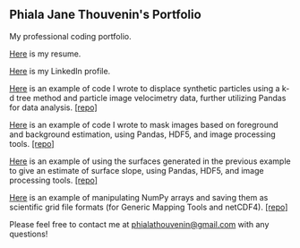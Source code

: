 ## Phiala Jane Thouvenin's Portfolio

My professional coding portfolio.

[Here](resume_PJT.pdf) is my resume.

[Here](https://www.linkedin.com/in/phiala-jane-thouvenin/) is my LinkedIn profile.

[Here](particle_displacer_demo.md) is an example of code I wrote to displace synthetic particles using a k-d tree method and particle image velocimetry data, further utilizing Pandas for data analysis. [[repo]](https://github.com/phialahydrite/sptv_code)

[Here](surface_masking_demo.md) is an example of code I wrote to mask images based on foreground and background estimation, using Pandas, HDF5, and image processing tools. [[repo]](https://github.com/phialahydrite/surface_generator)

[Here](slope_calculator.md) is an example of using the surfaces generated in the previous example to give an estimate of surface slope, using Pandas, HDF5, and image processing tools. [[repo]](https://github.com/phialahydrite/slope_calculator)

[Here](gmt_test.md) is an example of manipulating NumPy arrays and saving them as scientific grid file formats (for Generic Mapping Tools and netCDF4). [[repo]](https://github.com/phialahydrite/gridfile)

Please feel free to contact me at [phialathouvenin@gmail.com](mailto:phialathouvenin@gmail.com) with any questions!
